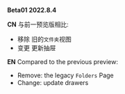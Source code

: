 **Beta01 2022.8.4**

**CN**
与前一预览版相比:
- 移除 旧的`文件夹`视图
- 变更 更新抽屉

**EN**
Compared to the previous preview:
- Remove: the legacy `Folders` Page
- Change: update drawers 